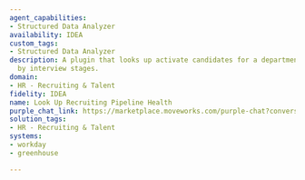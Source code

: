 ```yaml
---
agent_capabilities:
- Structured Data Analyzer
availability: IDEA
custom_tags:
- Structured Data Analyzer
description: A plugin that looks up activate candidates for a department, grouped
  by interview stages.
domain:
- HR - Recruiting & Talent
fidelity: IDEA
name: Look Up Recruiting Pipeline Health
purple_chat_link: https://marketplace.moveworks.com/purple-chat?conversation=%7B%22messages%22%3A%5B%7B%22parts%22%3A%5B%7B%22richText%22%3A%22%3Cp+xmlns%3D%5C%22http%3A%2F%2Fwww.w3.org%2F1999%2Fxhtml%5C%22%3EHow+does+the+engineering+department%27s+hiring+pipeline+look%3F+I+need+to+see+if+we+have+enough+candidates+in+the+final+stages+for+our+open+roles.%3C%2Fp%3E%22%7D%5D%2C%22role%22%3A%22user%22%7D%2C%7B%22parts%22%3A%5B%7B%22richText%22%3A%22%3Cp+xmlns%3D%5C%22http%3A%2F%2Fwww.w3.org%2F1999%2Fxhtml%5C%22%3EOf+course.+I%27ll+pull+the+open+roles+for+the+Engineering+department+from+Workday+and+the+active+candidate+pipeline+from+Greenhouse+to+give+you+a+complete+picture.%3C%2Fp%3E%22%7D%2C%7B%22reasoningSteps%22%3A%5B%7B%22richText%22%3A%22Looking+up+open+roles+for+%27Engineering%27+in+Workday%22%2C%22status%22%3A%22success%22%7D%2C%7B%22richText%22%3A%22Fetching+active+candidates+from+Greenhouse%22%2C%22status%22%3A%22success%22%7D%2C%7B%22richText%22%3A%22Running+Structured+Data+Analyzer%22%2C%22status%22%3A%22pending%22%7D%5D%7D%2C%7B%22apiBlock%22%3A%7B%22code%22%3A%22%23+Fetch+data+from+systems%5Cnopen_roles+%3D+workday.get_open_roles%28department%3D%27Engineering%27%29%5Cnactive_candidates+%3D+greenhouse.get_candidates%28department%3D%27Engineering%27%2C+status%3D%27active%27%29%5Cn%5Cn%23+Group+candidates+by+interview+stage%5Cnpipeline_summary+%3D+%7B%7D%5Cnfor+candidate+in+active_candidates%3A%5Cn++++stage+%3D+candidate.interview_stage%5Cn++++pipeline_summary%5Bstage%5D+%3D+pipeline_summary.get%28stage%2C+0%29+%2B+1%5Cn%5Cn%23+The+final+result+is+a+dictionary+with+stages+as+keys+and+counts+as+values%5Cn%23+For+example%3A+%7B%27open_roles%27%3A+15%2C+%27pipeline%27%3A+%7B%27Application+Review%27%3A+87%2C+...%7D%7D%22%2C%22caption%22%3A%22The+Structured+Data+Analyzer+dynamically+generates+Python+code+based+on+the+User%27s+Statement%22%2C%22connectorName%22%3A%22moveworks%22%2C%22title%22%3A%22Structured+Data+Analyzer%22%7D%7D%2C%7B%22richText%22%3A%22%3Cp+xmlns%3D%5C%22http%3A%2F%2Fwww.w3.org%2F1999%2Fxhtml%5C%22%3EYou+currently+have+%3Cb%3E15+open+roles%3C%2Fb%3E+in+the+%3Cb%3EEngineering%3C%2Fb%3E+department.%3C%2Fp%3E%3Cp+xmlns%3D%5C%22http%3A%2F%2Fwww.w3.org%2F1999%2Fxhtml%5C%22%3EHere+is+the+active+candidate+pipeline+across+all+roles%3A%3C%2Fp%3E%3Cul+xmlns%3D%5C%22http%3A%2F%2Fwww.w3.org%2F1999%2Fxhtml%5C%22%3E%3Cli%3E%3Cb%3EApplication+Review%3A%3C%2Fb%3E+87+candidates%3C%2Fli%3E%3Cli%3E%3Cb%3EHiring+Manager+Review%3A%3C%2Fb%3E+25+candidates%3C%2Fli%3E%3Cli%3E%3Cb%3ERecruiter+Screen%3A%3C%2Fb%3E+18+candidates%3C%2Fli%3E%3Cli%3E%3Cb%3ETechnical+Interview%3A%3C%2Fb%3E+12+candidates%3C%2Fli%3E%3Cli%3E%3Cb%3EFinal+Round%3A%3C%2Fb%3E+5+candidates%3C%2Fli%3E%3Cli%3E%3Cb%3EOffer%3A%3C%2Fb%3E+2+candidates%3C%2Fli%3E%3C%2Ful%3E%22%7D%2C%7B%22citations%22%3A%5B%7B%22citationTitle%22%3A%22Engineering+Open+Roles%22%2C%22connectorName%22%3A%22workday%22%7D%2C%7B%22citationTitle%22%3A%22Engineering+Candidate+Pipeline%22%2C%22connectorName%22%3A%22greenhouse%22%7D%5D%7D%5D%2C%22role%22%3A%22assistant%22%2C%22showFeedbackTray%22%3Afalse%7D%5D%2C%22assistantConfig%22%3A%7B%22userName%22%3A%22Moveworks%22%2C%22initials%22%3A%22U%22%2C%22providedIcon%22%3A%22silhoutte%22%7D%7D
solution_tags:
- HR - Recruiting & Talent
systems:
- workday
- greenhouse

---
```

